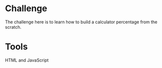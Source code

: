 # Challenge 
The challenge here is to learn how to build a calculator percentage from the scratch. 

# Tools
HTML and JavaScript


